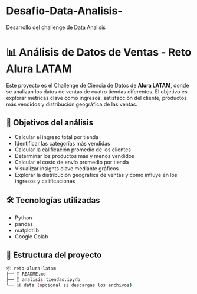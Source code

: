 # Desafio-Data-Analisis-
Desarrollo del challenge de Data Analisis 
# 📊 Análisis de Datos de Ventas - Reto Alura LATAM

Este proyecto es el Challenge de Ciencia de Datos de **Alura LATAM**, donde se analizan los datos de ventas de cuatro tiendas diferentes. El objetivo es explorar métricas clave como ingresos, satisfacción del cliente, productos más vendidos y distribución geográfica de las ventas.

## 🧠 Objetivos del análisis

- Calcular el ingreso total por tienda
- Identificar las categorías más vendidas
- Calcular la calificación promedio de los clientes
- Determinar los productos más y menos vendidos
- Calcular el costo de envío promedio por tienda
- Visualizar insights clave mediante gráficos
- Explorar la distribución geográfica de ventas y cómo influye en los ingresos y calificaciones

## 🛠 Tecnologías utilizadas

- Python
- pandas
- matplotlib
- Google Colab

## 📁 Estructura del proyecto

```bash
📦 reto-alura-latam
├── 📄 README.md
├── 📓 analisis_tiendas.ipynb
└── 📊 data (opcional si descargas los archivos)
